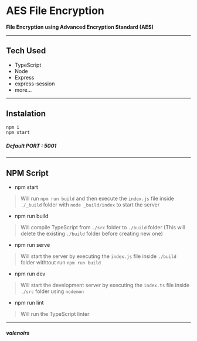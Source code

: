 # AES File Encryption

**File Encryption using Advanced Encryption Standard (AES)**

---

## Tech Used

- TypeScript
- Node
- Express
- express-session
- more...

---

## Instalation

```js
npm i
npm start
```

##### Default PORT : 5001

---

## NPM Script

- npm start

> Will run `npm run build` and then execute the `index.js` file inside `./_build` folder with `node _build/index` to start the server

- npm run build

> Will compile TypeScript from `./src` folder to `./build` folder (This will delete the existing `./build` folder before creating new one)

- npm run serve

> Will start the server by executing the `index.js` file inside `./build` folder withtout run `npm run build`

- npm run dev

> Will start the development server by executing the `index.ts` file inside `./src` folder using `nodemon`

- npm run lint

> Will run the TypeScript linter

---

##### _valenoirs_
